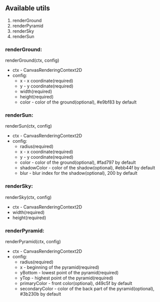 ## Available utils

<ol>
    <li>renderGround</li>
    <li>renderPyramid</li>
    <li>renderSky</li>
    <li>renderSun</li>
</ol>

### renderGround:

renderGround(ctx, config)

<ul>
    <li>ctx - CanvasRenderingContext2D</li>
    <li>config:
    <ul>    
        <li>x - x coordinate(required)</li>
        <li>y - y coordinate(required)</li>
        <li>width(required)</li>
        <li>height(required)</li>
        <li>color - color of the ground(optional), #e9bf83 by default</li>
    </ul>
    </li>
</ul>

### renderSun:

renderSun(ctx, config)

<ul>
    <li>ctx - CanvasRenderingContext2D</li>
    <li>config:
    <ul>    
        <li>radius(required)</li>
        <li>x - x coordinate(required)</li>
        <li>y - y coordinate(required)</li>
        <li>color - color of the ground(optional), #fad797 by default</li>
        <li>shadowColor - color of the shadow(optional), #ebb44f by default</li>
        <li>blur - blur index for the shadow(optional), 200 by default</li>
    </ul>
    </li>
</ul>

### renderSky:

renderSky(ctx, config)

<ul>
    <li>ctx - CanvasRenderingContext2D</li>
    <li>width(required)</li>
    <li>height(required)</li>
</ul>

### renderPyramid:

renderPyramid(ctx, config)

<ul>
    <li>ctx - CanvasRenderingContext2D</li>
    <li>config:
    <ul>    
        <li>radius(required)</li>
        <li>x - beginning of the pyramid(required)</li>
        <li>yBottom - lowest point of the pyramid(required)</li>
        <li>yTop - highest point of the pyramid(required)</li>
        <li>primaryColor - front color(optional), d49c5f by default</li>
        <li>secondaryColor - color of the back part of the pyramid(optional), #3b230b by default</li>
    </ul>
    </li>
</ul>
